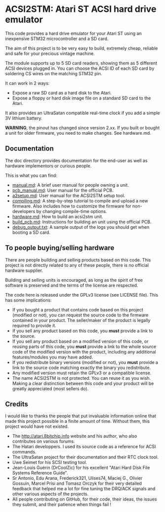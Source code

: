 ACSI2STM: Atari ST ACSI hard drive emulator
===========================================

This code provides a hard drive emulator for your Atari ST using an inexpensive
STM32 microcontroller and a SD card.

The aim of this project is to be very easy to build, extremely cheap, reliable
and safe for your precious vintage machine.

The module supports up to 5 SD card readers, showing them as 5 different ACSI
devices plugged in. You can choose the ACSI ID of each SD card by soldering CS
wires on the matching STM32 pin.

It can work in 2 ways:
 * Expose a raw SD card as a hard disk to the Atari.
 * Expose a floppy or hard disk image file on a standard SD card to the Atari.

It also provides an UltraSatan compatible real-time clock if you add a simple 3V
lithium battery.

**WARNING**, the pinout has changed since version 2.xx. If you built or bought a
unit for older firmware, you need to make changes. See hardware.md.

Documentation
-------------

The doc directory provides documentation for the end-user as well as hardware
implementors or curious people.

This is what you can find:

 * [manual.md](doc/manual.md): A brief user manual for people owning a unit.
 * [pcb_manual.md](doc/pcb_manual.md): User manual for the official PCB.
 * [a2setup.md](doc/a2setup.md): User manual for the ACSI2STM setup tool.
 * [compiling.md](doc/compiling.md): A step-by-step tutorial to compile and
   upload a new firmware. Also includes how to customize the firmware for
   non-developers by changing compile-time options.
 * [hardware.md](doc/hardware.md): How to build an acsi2stm unit.
 * [build_pcb.md](doc/build_pcb.md): Instructions for building an unit using
   the official PCB.
 * [debug_output.txt](doc/debug_output.txt): A sample output of the logs you
   should get when booting a SD card.


To people buying/selling hardware
---------------------------------

There are people building and selling products based on this code. This project
is not directly related to any of these people, there is no official hardware
supplier.

Building and selling units is encouraged, as long as the spirit of free software
is preserved and the terms of the license are respected.

The code here is released under the GPLv3 license (see LICENSE file). This has
some implications:

 * If you bought a product that contains code based on this project (modified or
   not), you can request the source code to the firmware contained in your
   product. The seller/maker of the product is legally required to provide it.
 * If you sell any product based on this code, you **must** provide a link to
   the source.
 * If you sell any product based on a modified version of this code, or reusing
   parts of this code, you **must** provide a link to the whole source code of
   the modified version with the product, including any additional
   features/modules you may have added.
 * If you redistribute binary versions (modified or not), you **must** provide a
   link to the source code matching exactly the binary you redistribute.
 * Any modified version must retain the GPLv3 or a compatible license.
 * The name ACSI2STM is not protected. You can reuse it as you wish. Making a
   clear distinction between this code and your product will be greatly
   appreciated (most sellers do).


Credits
-------

I would like to thanks the people that put invaluable information online that
made this project possible in a finite amount of time. Without them, this
project would have not existed.

 * The http://atari.8bitchip.info website and his author, who also contributes
   on various forums.
 * The Hatari developpers. I used its source code as a reference for ACSI
   commands.
 * The UltraSatan project for their documentation and their RTC clock tool.
 * Uwe Seimet for his SCSI testing tool.
 * Jean-Louis Guérin (DrCoolZic) for his excellent "Atari Hard Disk File Systems
   Reference Guide".
 * Sr Antonio, Edu Arana, Frederick321, Ulises74, Maciej G., Olivier Gossuin,
   Marcel Prisi and Tomasz Orczyk for their very detailed feedback that helped
   me a lot for fine tuning the DRQ/ACK signals and other various aspects of the
   projects.
 * All people contributing on GitHub, for their code, their ideas, the issues
   they submit, and their patience when things fail !
